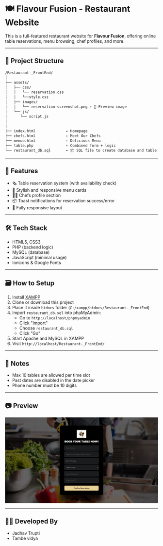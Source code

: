 # 🍽️ Flavour Fusion - Restaurant Website

This is a full-featured restaurant website for **Flavour Fusion**, offering online table reservations, menu browsing, chef profiles, and more.

---

## 📁 Project Structure

```
/Restaurant-_FrontEnd/
│
├── assets/
│   ├── css/
│   │   └── reservation.css
|   |   └──style.css
│   ├── images/
│   │   └── reservation-screenshot.png ← 📸 Preview image
│   └── js/
|      └── script.js
│
|
├── index.html              ← Homepage
├── chefs.html              ← Meet Our Chefs
├── menue.html              ← Delicious Menu
├── table.php               ← Combined form + logic
└── restaurant_db.sql       ← 📦 SQL file to create database and table
```

---

## 🚀 Features

- 🗞️ Table reservation system (with availability check)
- 📜 Stylish and responsive menu cards
- 👨‍🍳 Chefs profile section
- 📦 Toast notifications for reservation success/error
- 🎨 Fully responsive layout

---

## 🛠️ Tech Stack

- HTML5, CSS3
- PHP (backend logic)
- MySQL (database)
- JavaScript (minimal usage)
- Ionicons & Google Fonts

---

## 🗃️ How to Setup

1. Install [XAMPP](https://www.apachefriends.org/)
2. Clone or download this project
3. Place it inside `htdocs` folder (`C:/xampp/htdocs/Restaurant-_FrontEnd`)
4. Import `restaurant_db.sql` into phpMyAdmin:
   - Go to `http://localhost/phpmyadmin`
   - Click "Import"
   - Choose `restaurant_db.sql`
   - Click "Go"
5. Start Apache and MySQL in XAMPP
6. Visit `http://localhost/Restaurant-_FrontEnd/`

---

## 📌 Notes

- Max 10 tables are allowed per time slot
- Past dates are disabled in the date picker
- Phone number must be 10 digits

---

## 📷 Preview

![Reservation Screenshot](./assets/images/reservation-screenshot.png)

---

## 👨‍💼 Developed By

- Jadhav Trupti
- Tambe vidya

